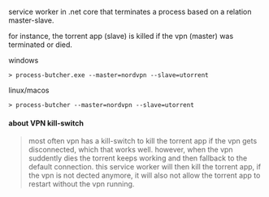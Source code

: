 service worker in .net core that terminates a process based on a relation master-slave.

for instance, the torrent app (slave) is killed if the vpn (master) was terminated or died. 

windows
```applescript
> process-butcher.exe --master=nordvpn --slave=utorrent
```

linux/macos
```applescript
> process-butcher --master=nordvpn --slave=utorrent
```

#### about VPN kill-switch
> most often vpn has a kill-switch to kill the torrent app if the vpn gets disconnected, which that works well.
   however, when the vpn suddently dies the torrent keeps working and then fallback to the default connection.
   this service worker will then kill the torrent app, if the vpn is not dected anymore, it will also not allow the torrent app to restart without the vpn running.
